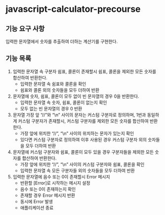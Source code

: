 # javascript-calculator-precourse

## 기능 요구 사항
입력한 문자열에서 숫자를 추출하여 더하는 계산기를 구현한다.

## 기능 목록
1. 입력한 문자열 속 구분자 쉼표, 콜론이 존재할시 쉼표, 콜론을 제외한 모든 숫자를 합산하여 반환한다.
   * 입력한 문자열 속 쉼표와 콜론을 확인
   * 쉼표와 콜론 외의 숫자들을 모두 더하여 반환
3. 문자열에 숫자, 쉼표, 콜론이 모두 없이 빈 문자열의 경우 0을 반환한다.
   * 입력한 문자열 속 숫자, 쉼표, 콜론이 없는지 확인
   * 모두 없는 빈 문자열의 경우 0 반환
5. 문자열 가장 앞 “//”와 “\n” 사이의 문자는 커스텀 구분자로 정의하며, 1번과 동일하게 커스텀 구분자가 존재할시, 커스텀 구분자를 제외한 모든 숫자를 합산하여 반환한다.
   * 가장 앞에 위치한 “//”, “\n” 사이의 위치하는 문자가 있는지 확인
   * 있다면 커스텀 구분자로 정의하여 이후 사용된 경우 커스텀 구분자 외의 숫자들을 모두 더하여 반환
6. 문자열에 커스텀 구분자와 쉼표, 콜론이 모두 있을 경우 구분자들을 제외한 모든 숫자를 합산하여 반환한다.
   * 가장 앞에 위치한 “//”, “\n” 사이의 커스텀 구분자와 쉼표, 콜론을 확인
   * 입력한 문자열 속 모든 구분자들 외의 숫자들을 모두 더하여 반환
7. 입력한 문자열에 음수 또는 0이 존재할시 Error 메시지
   * 반환할 [Error]로 시작하는 메시지 설정
   * 음수 또는 0이 존재하는지 확인
   * 존재할 경우 Error 메시지 반환
   * 동시에 Error 발생
   * 애플리케이션 종료
